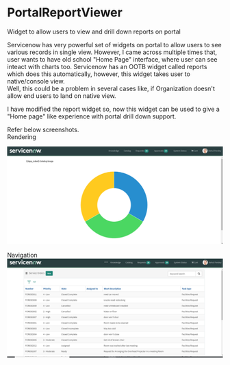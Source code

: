# PortalReportViewer
Widget to allow users to view and drill down reports on portal

Servicenow has very powerful set of widgets on portal to allow users to see various records in single view.
However, I came across multiple times that, user wants to have old school "Home Page" interface, where user can see inteact with charts too.
Servicenow has an OOTB widget called reports which does this automatically, however, this widget takes user to native/console view.<br/>
Well, this could be a problem in several cases like, if Organization doesn't allow end users to land on native view.

I have modified the report widget so, now this widget can be used to give a "Home page" like experience with portal drill down support.

Refer below screenshots.<br/>
Rendering

![Report on Portal](https://github.com/rahulvpandey/PortalReportViewer/blob/master/portalReport1.png)

Navigation
![Navigation on Portal](https://github.com/rahulvpandey/PortalReportViewer/blob/master/portalReport2.png)

